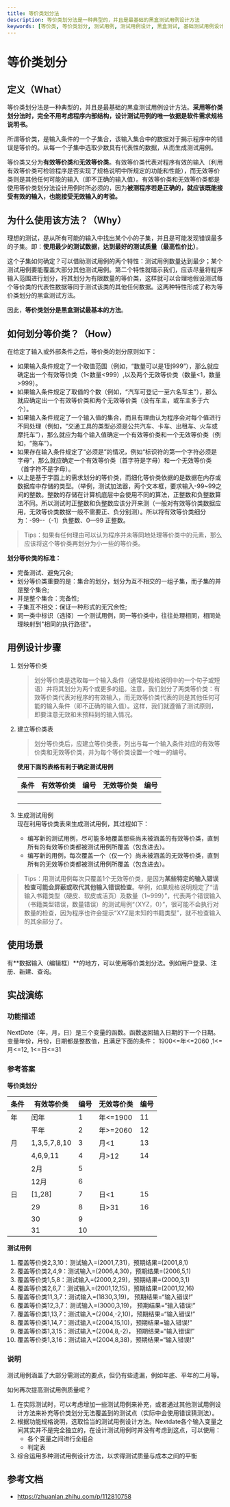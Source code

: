 ```yaml
---
title: 等价类划分法
description: 等价类划分法是一种典型的，并且是最基础的黑盒测试用例设计方法
keywords: [等价类, 等价类划分, 测试用例, 测试用例设计, 黑盒测试, 基础测试用例设计, 基础测试用例设计, 有效等价类, 无效等价类]
---
```

# 等价类划分
## 定义（What）
等价类划分法是一种典型的，并且是最基础的黑盒测试用例设计方法。**采用等价类划分法时，完全不用考虑程序内部结构，设计测试用例的唯一依据是软件需求规格说明书。**

所谓等价类，是输入条件的一个子集合，该输入集合中的数据对于揭示程序中的错误是等价的。从每一个子集中选取少数具有代表性的数据，从而生成测试用例。

等价类又分为**有效等价类**和**无效等价类**。有效等价类代表对程序有效的输入（利用有效等价类可检验程序是否实现了规格说明中所规定的功能和性能），而无效等价类则是其他任何可能的输入（即不正确的输入值）。有效等价类和无效等价类都是使用等价类划分法设计用例时所必须的，因为**被测程序若是正确的，就应该既能接受有效的输入，也能接受无效输入的考验。**

## 为什么使用该方法？（Why）
理想的测试，是从所有可能的输入中找出某个小的子集，并且是可能发现错误最多的子集。即：**使用最少的测试数据，达到最好的测试质量（最高性价比）**。

这个子集如何确定？可以借助测试用例的两个特性：测试用例数量达到最少；某个测试用例要能覆盖大部分其他测试用例。第二个特性就暗示我们，应该尽量将程序输入范围进行划分，将其划分为有限数量的等价类，这样就可以合理地假设测试每个等价类的代表性数据等同于测试该类的其他任何数据。这两种特性形成了称为等价类划分的黑盒测试方法。

因此，**等价类划分是黑盒测试最基本的方法**。

## 如何划分等价类？（How）
在给定了输入或外部条件之后，等价类的划分原则如下：  
- 如果输入条件规定了一个取值范围（例如，“数量可以是1到999”），那么就应确定出一个有效等价类（1<数量<999）,以及两个无效等价类（数量<1，数量>999）。
- 如果输入条件规定了取值的个数（例如，“汽车可登记一至六名车主”），那么就应确定出一个有效等价类和两个无效等价类（没有车主，或车主多于六个）。
- 如果输入条件规定了一个输入值的集合，而且有理由认为程序会对每个值进行不同处理（例如，“交通工具的类型必须是公共汽车、卡车、出租车、火车或摩托车”），那么就应为每个输入值确定一个有效等价类和一个无效等价类（例如，“拖车”）。
- 如果存在输入条件规定了“必须是”的情况，例如“标识符的第一个字符必须是字母”，那么就应确定一个有效等价类（首字符是字母）和一个无效等价类（首字符不是字母）。
- 以上是基于字面上的需求划分的等价类，而细化等价类依据的是数据在内存或数据库中存储的类型。（举例，测试加法器，两个文本框，要求输入-99~99之间的整数。整数的存储在计算机底层中会使用不同的算法，正整数和负整数算法不同。所以测试时正整数和负整数应该分开来测（一般对有效等价类数据应用，无效等价类数据一般不需要正、负分别测）。所以将有效等价类细分为：-99--（-1）负整数、0—99 正整数。

> Tips：如果有任何理由可以认为程序并未等同地处理等价类中的元素，那么应该将这个等价类再划分为小一些的等价类。

**划分等价类的标准：**
- 完备测试、避免冗余;
- 划分等价类重要的是：集合的划分，划分为互不相交的一组子集，而子集的并是整个集合;
- 并是整个集合：完备性;
- 子集互不相交：保证一种形式的无冗余性;
- 同一类中标识（选择）一个测试用例，同一等价类中，往往处理相同，相同处理映射到"相同的执行路径"。

## 用例设计步骤
1. 划分等价类
   > 划分等价类是选取每一个输入条件（通常是规格说明中的一个句子或短语）并将其划分为两个或更多的组。注意，我们划分了两类等价类：有效等价类代表对程序的有效输入，而无效等价类代表的则是其他任何可能的输入条件（即不正确的输入值）。这样，我们就遵循了测试原则，即要注意无效和未预料到的输入情况。
2. 建立等价类表
   > 划分等价类后，应建立等价类表，列出与每一个输入条件对应的有效等价类和无效等价类，并为每个等价类设置一个唯一的编号。  
   
   **使用下面的表格有利于确定测试用例**  

   | 条件   | 有效等价类       | 编号   | 无效等价类 | 编号   |
   | ------ | ---------------- | ------ | ---------- | ------ |
   | &nbsp; | &nbsp;    &nbsp; | &nbsp; | &nbsp;     | &nbsp; |

3. 生成测试用例  
   现在利用等价类表来生成测试用例，其过程如下：  
   - 编写新的测试用例，尽可能多地覆盖那些尚未被涵盖的有效等价类，直到所有的有效等价类都被测试用例所覆盖（包含进去）。
   - 编写新的用例，每次覆盖一个（仅一个）尚未被涵盖的无效等价类，直到所有的无效等价类都被测试用例所覆盖（包含进去）。

> Tips：用测试用例每次只覆盖1个无效等价类，是因为**某些特定的输入错误检查可能会屏蔽或取代其他输入错误检查**。举例，如果规格说明规定了“请输入书籍类型（硬皮、软皮或活页）及数量（1~999）”，代表两个错误输入（书籍类型错误，数量错误）的测试用例“（XYZ，0）”，很可能不会执行对数量的检查，因为程序也许会提示“XYZ是未知的书籍类型”，就不检查输入的其余部分了。

## 使用场景
有**数据输入（编辑框）**的地方，可以使用等价类划分法。例如用户登录、注册、新建、查询。

## 实战演练
### 功能描述
NextDate（年，月，日）是三个变量的函数。函数返回输入日期的下一个日期。变量年份，月份，日期都是整数值，且满足下面的条件： 1900<=年<=2060 ,1<=月<=12, 1<=日<=31

### 参考答案
**等价类划分**

| 条件 | 有效等价类   | 编号 | 无效等价类 | 编号 |
| ---- | ------------ | ---- | ---------- | ---- |
| 年   | 闰年         | 1    | 年<=1900   | 11   |
|      | 平年         | 2    | 年>=2060   | 12   |
| 月   | 1,3,5,7,8,10 | 3    | 月<1       | 13   |
|      | 4,6,9,11     | 4    | 月>12      | 14   |
|      | 2月          | 5    |            |      |
|      | 12月         | 6    |            |      |
| 日   | [1,28]       | 7    | 日<1       | 15   |
|      | 29           | 8    | 日>31      | 16   |
|      | 30           | 9    |            |      |
|      | 31           | 10   |            |      |

**测试用例**
1. 覆盖等价类2,3,10：测试输入=(2001,7,31)，预期结果=(2001,8,1)
2. 覆盖等价类2,4,9：测试输入=(2006,4,30)，预期结果=(2006,5,1)
3. 覆盖等价类1,5,8：测试输入=(2000,2,29)，预期结果=(2000,3,1)
4. 覆盖等价类2,6,7：测试输入=(2001,12,15)，预期结果=(2001,12,16)
5. 覆盖等价类11,3,7：测试输入=(1830,3,19)， 预期结果=“输入错误!”
6. 覆盖等价类12,3,7：测试输入=(3000,3,19)， 预期结果=“输入错误!”
7. 覆盖等价类1,13,7：测试输入=(2004,-2,10)，预期结果=“输入错误!”
8. 覆盖等价类1,14,7：测试输入=(2004,15,10)，预期结果=输入错误!”
9. 覆盖等价类1,3,15：测试输入=(2004,8,-2)， 预期结果=“输入错误!”
10. 覆盖等价类1,3,16：测试输入=(2004,8,38)，预期结果=“输入错误!”

### 说明
测试用例涵盖了大部分需测试的要点，但仍有些遗漏，例如年底、平年的二月等。

如何再次提高测试用例质量呢？  
1. 在实际测试时，可以考虑增加一些测试用例来补充，或者通过其他测试用例设计方法来补充等价类划分无法覆盖到的测试点（实际中会使用错误猜测法）。
2. 根据功能规格说明，选取恰当的测试用例设计方法。Nextdate各个输入变量之间其实并不是完全独立的，在设计测试用例时并没有考虑到这点，可以使用：
   * 各个变量之间进行全组合
   * 判定表
3. 综合运用多种测试用例设计方法，以求得测试质量与成本之间的平衡

## 参考文档
- https://zhuanlan.zhihu.com/p/112810758
